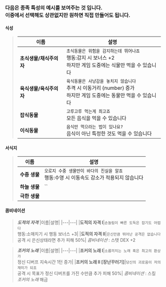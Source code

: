 <h3>다음은 종족 특성의 예시를 보여주는 것 입니다.<br>
이중에서 선택해도 상관없지만 원하면 직접 만들어도 됩니다.</h3>

<h4>식성</h4>

>|이름|설명|
>|---|---|
>|**초식생물/채식주의자**|`초식동물은 위험을 감지하는데 뛰어나죠`<br>행동:감지 시 보너스 +2<br>하지만 게임 도중에는 식물만 먹을 수 있습니다|
>|**육식생물/육식주의자**|`육식동물은 사냥감을 놓치지 않습니다`<br>추격 시 이동거리 {number} 증가<br>하지만 게임 도중에는 동물만 먹을 수 있습니다|
>|**잡식동물**|`고루고루 먹는게 최고죠`<br>모든 음식을 먹을 수 있습니다|
>|**이식동물**|`음식만 먹으라는 법이 있나요?`<br>음식이 아닌 특정한 것도 먹을 수 있습니다|

<h4>서식지</h4>

>|이름|설명|
>|---|---|
>|**수중 생물**|`오로지 수중 생물만이 바다의 진실을 알죠`<br>행동:수영 시 이동속도 감소가 적용되지 않습니다|
>|**하늘 생물**|``|
>|**극한 생물**||

<h4>콤비네이션</h4>

>***도적의 자격***
>|이름|설명|
>|---|---|
>|**도적의 자격 Ⅰ**|`손놀림이 빠른 도둑은 잡기도 어렵다`<br>행동:소매치기 시 행동 보너스 +3|
>|**도적의 자격 Ⅱ**|`은신만큼 뛰어난 공격은 없습니다`<br>공격 시 은신상태라면 추가 피해 50%|
>*콤비네이션* : 스탯 DEX +2

>***조커의 노래***
>|이름|설명|
>|---|---|
>|**조커의 노래 Ⅰ**|`소름끼치는 노래 혹은 최고의 환상가`<br>정신 디버프 지속시간 1턴 증가|
>|**조커의 노래 Ⅱ [장난꾸러기]**|`당신의 괴로움이 저의 재미가 되죠`<br>공격 시 목표가 정신 디버프를 가진 수만큼 추가 피해 50%|
>*콤비네이션* : 스킬 *조커의 노래* 해금

<!--
\> : 분류하기
<br> : 줄바꿈
** : 이텔릭체, **** : 볼드체, <u></u> : 언더라인
`` : 코드 한줄?
`````` : 디스코드랑 같음
<img src="링크" alt="대체이름" width=50> (자동 맞춤)
[앞보이기](본 링크)

|a|b|c|
|---|---|---|
|1|2|3| : 표만들기
https://www.tablesgenerator.com/markdown_tables -> 표 만들기
-->

<!--
|이름|설명|
|---|---|
|****|``<br>|

흡혈 : 모든 공격에 {NUMBER}% 흡혈
화염 면역 : 화염 디버프에 대한 저항 + 화염 데미지 {NUMBER}% 무시
수중 생물 : 아이디어 X
육지 생물 : 아이디어 X
하늘 생물 : 아이디어 X
극한 생물 : 아이디어 X
이면체 : 특정 상황을 만족하면 다른 형태로 바뀜
바위처럼 단단한 몸 :
질긴 목숨 : 행동 불가 상태 도달 시 주사위를 굴림 15 이상 : 체력 1로 부활 20 : 공격 무효 
은신 고수 : 은신 지속시간 1턴 증가
부유한 자 : 시작 골드량 증가
살인 정신 : 그 전투동안 죽인 적만큼 피해량 증가
강철 이빨 : 
-->